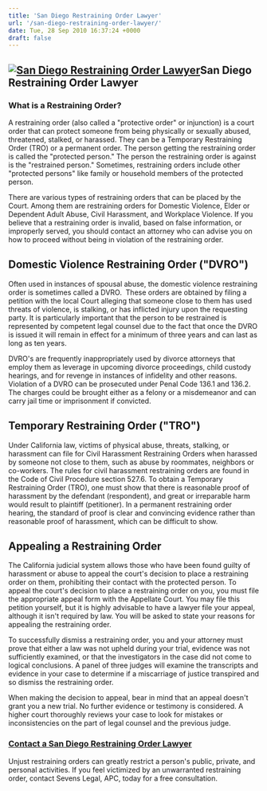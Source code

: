 ```yaml
---
title: 'San Diego Restraining Order Lawyer'
url: '/san-diego-restraining-order-lawyer/'
date: Tue, 28 Sep 2010 16:37:24 +0000
draft: false
---
```


[![San Diego Restraining Order Lawyer](https://www.sevenslegal.com/wp-content/uploads/2014/12/Samantha-Greene-2-200x300.jpg)](https://www.sevenslegal.com/wp-content/uploads/2014/12/Samantha-Greene-2.jpg)San Diego Restraining Order Lawyer
---------------------------------------------------------------------------------------------------------------------------------------------------------------------------------------------------------------------------------------------

### What is a Restraining Order?

A restraining order (also called a "protective order" or injunction) is a court order that can protect someone from being physically or sexually abused, threatened, stalked, or harassed. They can be a Temporary Restraining Order (TRO) or a permanent order. The person getting the restraining order is called the "protected person." The person the restraining order is against is the "restrained person." Sometimes, restraining orders include other "protected persons" like family or household members of the protected person.

There are various types of restraining orders that can be placed by the Court. Among them are restraining orders for Domestic Violence, Elder or Dependent Adult Abuse, Civil Harassment, and Workplace Violence. If you believe that a restraining order is invalid, based on false information, or improperly served, you should contact an attorney who can advise you on how to proceed without being in violation of the restraining order.

Domestic Violence Restraining Order ("DVRO")
--------------------------------------------

Often used in instances of spousal abuse, the domestic violence restraining order is sometimes called a DVRO.  These orders are obtained by filing a petition with the local Court alleging that someone close to them has used threats of violence, is stalking, or has inflicted injury upon the requesting party. It is particularly important that the person to be restrained is represented by competent legal counsel due to the fact that once the DVRO is issued it will remain in effect for a minimum of three years and can last as long as ten years.

DVRO's are frequently inappropriately used by divorce attorneys that employ them as leverage in upcoming divorce proceedings, child custody hearings, and for revenge in instances of infidelity and other reasons. Violation of a DVRO can be prosecuted under Penal Code 136.1 and 136.2. The charges could be brought either as a felony or a misdemeanor and can carry jail time or imprisonment if convicted.

Temporary Restraining Order ("TRO")
-----------------------------------

Under California law, victims of physical abuse, threats, stalking, or harassment can file for Civil Harassment Restraining Orders when harassed by someone not close to them, such as abuse by roommates, neighbors or co-workers. The rules for civil harassment restraining orders are found in the Code of Civil Procedure section 527.6. To obtain a Temporary Restraining Order (TRO), one must show that there is reasonable proof of harassment by the defendant (respondent), and great or irreparable harm would result to plaintiff (petitioner). In a permanent restraining order hearing, the standard of proof is clear and convincing evidence rather than reasonable proof of harassment, which can be difficult to show.

Appealing a Restraining Order
-----------------------------

The California judicial system allows those who have been found guilty of harassment or abuse to appeal the court's decision to place a restraining order on them, prohibiting their contact with the protected person. To appeal the court's decision to place a restraining order on you, you must file the appropriate appeal form with the Appellate Court. You may file this petition yourself, but it is highly advisable to have a lawyer file your appeal, although it isn't required by law. You will be asked to state your reasons for appealing the restraining order.

To successfully dismiss a restraining order, you and your attorney must prove that either a law was not upheld during your trial, evidence was not sufficiently examined, or that the investigators in the case did not come to logical conclusions. A panel of three judges will examine the transcripts and evidence in your case to determine if a miscarriage of justice transpired and so dismiss the restraining order.

When making the decision to appeal, bear in mind that an appeal doesn't grant you a new trial. No further evidence or testimony is considered. A higher court thoroughly reviews your case to look for mistakes or inconsistencies on the part of legal counsel and the previous judge.

### [Contact a San Diego Restraining Order Lawyer](#contact)

Unjust restraining orders can greatly restrict a person's public, private, and personal activities. If you feel victimized by an unwarranted restraining order, contact Sevens Legal, APC, today for a free consultation.
